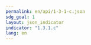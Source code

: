 ```yaml
---
permalink: en/api/1-3-1-c.json
sdg_goal: 1
layout: json_indicator
indicator: "1.3.1.c"
lang: en
---
```

